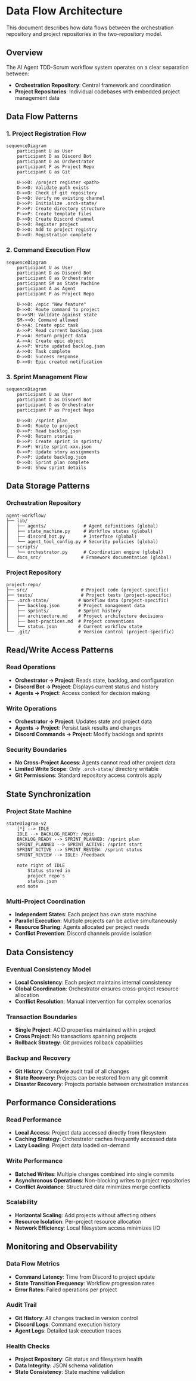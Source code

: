 # Data Flow Architecture

This document describes how data flows between the orchestration repository and project repositories in the two-repository model.

## Overview

The AI Agent TDD-Scrum workflow system operates on a clear separation between:
- **Orchestration Repository**: Central framework and coordination
- **Project Repositories**: Individual codebases with embedded project management data

## Data Flow Patterns

### 1. Project Registration Flow

```mermaid
sequenceDiagram
    participant U as User
    participant D as Discord Bot
    participant O as Orchestrator
    participant P as Project Repo
    participant G as Git

    U->>D: /project register <path>
    D->>D: Validate path exists
    D->>D: Check if git repository
    D->>D: Verify no existing channel
    D->>P: Initialize .orch-state/
    P->>P: Create directory structure
    P->>P: Create template files
    D->>D: Create Discord channel
    D->>O: Register project
    O->>O: Add to project registry
    D->>U: Registration complete
```

### 2. Command Execution Flow

```mermaid
sequenceDiagram
    participant U as User
    participant D as Discord Bot
    participant O as Orchestrator
    participant SM as State Machine
    participant A as Agent
    participant P as Project Repo

    U->>D: /epic "New feature"
    D->>O: Route command to project
    O->>SM: Validate against state
    SM->>O: Command allowed
    O->>A: Create epic task
    A->>P: Read current backlog.json
    P->>A: Return project data
    A->>A: Create epic object
    A->>P: Write updated backlog.json
    A->>O: Task complete
    O->>D: Success response
    D->>U: Epic created notification
```

### 3. Sprint Management Flow

```mermaid
sequenceDiagram
    participant U as User
    participant D as Discord Bot
    participant O as Orchestrator
    participant P as Project Repo

    U->>D: /sprint plan
    D->>O: Route to project
    O->>P: Read backlog.json
    P->>O: Return stories
    O->>P: Create sprint in sprints/
    P->>P: Write sprint-xxx.json
    O->>P: Update story assignments
    P->>P: Update backlog.json
    O->>D: Sprint plan complete
    D->>U: Show sprint details
```

## Data Storage Patterns

### Orchestration Repository
```
agent-workflow/
├── lib/
│   ├── agents/              # Agent definitions (global)
│   ├── state_machine.py     # Workflow states (global)
│   ├── discord_bot.py       # Interface (global)
│   └── agent_tool_config.py # Security policies (global)
├── scripts/
│   └── orchestrator.py      # Coordination engine (global)
└── docs_src/               # Framework documentation (global)
```

### Project Repository
```
project-repo/
├── src/                    # Project code (project-specific)
├── tests/                  # Project tests (project-specific)
├── .orch-state/           # Workflow data (project-specific)
│   ├── backlog.json       # Project management data
│   ├── sprints/           # Sprint history
│   ├── architecture.md    # Project architecture decisions
│   ├── best-practices.md  # Project conventions
│   └── status.json        # Current workflow state
└── .git/                  # Version control (project-specific)
```

## Read/Write Access Patterns

### Read Operations
- **Orchestrator → Project**: Reads state, backlog, and configuration
- **Discord Bot → Project**: Displays current status and history
- **Agents → Project**: Access context for decision making

### Write Operations
- **Orchestrator → Project**: Updates state and project data
- **Agents → Project**: Persist task results and changes
- **Discord Commands → Project**: Modify backlogs and sprints

### Security Boundaries
- **No Cross-Project Access**: Agents cannot read other project data
- **Limited Write Scope**: Only `.orch-state/` directory writable
- **Git Permissions**: Standard repository access controls apply

## State Synchronization

### Project State Machine
```mermaid
stateDiagram-v2
    [*] --> IDLE
    IDLE --> BACKLOG_READY: /epic
    BACKLOG_READY --> SPRINT_PLANNED: /sprint plan
    SPRINT_PLANNED --> SPRINT_ACTIVE: /sprint start
    SPRINT_ACTIVE --> SPRINT_REVIEW: /sprint status
    SPRINT_REVIEW --> IDLE: /feedback
    
    note right of IDLE
        Status stored in
        project repo's
        status.json
    end note
```

### Multi-Project Coordination
- **Independent States**: Each project has own state machine
- **Parallel Execution**: Multiple projects can be active simultaneously
- **Resource Sharing**: Agents allocated per project needs
- **Conflict Prevention**: Discord channels provide isolation

## Data Consistency

### Eventual Consistency Model
- **Local Consistency**: Each project maintains internal consistency
- **Global Coordination**: Orchestrator ensures cross-project resource allocation
- **Conflict Resolution**: Manual intervention for complex scenarios

### Transaction Boundaries
- **Single Project**: ACID properties maintained within project
- **Cross Project**: No transactions spanning projects
- **Rollback Strategy**: Git provides rollback capabilities

### Backup and Recovery
- **Git History**: Complete audit trail of all changes
- **State Recovery**: Projects can be restored from any git commit
- **Disaster Recovery**: Projects portable between orchestration instances

## Performance Considerations

### Read Performance
- **Local Access**: Project data accessed directly from filesystem
- **Caching Strategy**: Orchestrator caches frequently accessed data
- **Lazy Loading**: Project data loaded on-demand

### Write Performance
- **Batched Writes**: Multiple changes combined into single commits
- **Asynchronous Operations**: Non-blocking writes to project repositories
- **Conflict Avoidance**: Structured data minimizes merge conflicts

### Scalability
- **Horizontal Scaling**: Add projects without affecting others
- **Resource Isolation**: Per-project resource allocation
- **Network Efficiency**: Local filesystem access minimizes I/O

## Monitoring and Observability

### Data Flow Metrics
- **Command Latency**: Time from Discord to project update
- **State Transition Frequency**: Workflow progression rates
- **Error Rates**: Failed operations per project

### Audit Trail
- **Git History**: All changes tracked in version control
- **Discord Logs**: Command execution history
- **Agent Logs**: Detailed task execution traces

### Health Checks
- **Project Repository**: Git status and filesystem health
- **Data Integrity**: JSON schema validation
- **State Consistency**: State machine validation